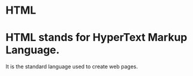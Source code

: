 # HTML
# HTML stands for HyperText Markup Language.
It is the standard language used to create web pages.
